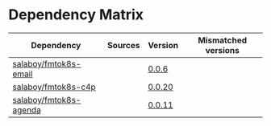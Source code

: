 # Dependency Matrix

Dependency | Sources | Version | Mismatched versions
---------- | ------- | ------- | -------------------
[salaboy/fmtok8s-email](https://github.com/salaboy/fmtok8s-email) |  | [0.0.6](https://github.com/salaboy/fmtok8s-email/releases/tag/v0.0.6) | 
[salaboy/fmtok8s-c4p](https://github.com/salaboy/fmtok8s-c4p) |  | [0.0.20](https://github.com/salaboy/fmtok8s-c4p/releases/tag/v0.0.20) | 
[salaboy/fmtok8s-agenda](https://github.com/salaboy/fmtok8s-agenda) |  | [0.0.11](https://github.com/salaboy/fmtok8s-agenda/releases/tag/v0.0.11) | 
